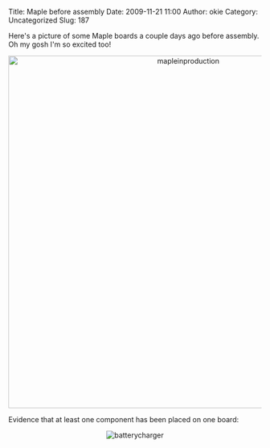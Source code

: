Title: Maple before assembly
Date: 2009-11-21 11:00
Author: okie
Category: Uncategorized
Slug: 187

Here's a picture of some Maple boards a couple days ago before assembly.  Oh my
gosh I'm so excited too!

<center>
<img src="http://blogs.leaflabs.com/wp-content/uploads/mapleinproduction-1024x768.jpg" alt="mapleinproduction" width="700px">
</center>

Evidence that at least one component has been placed on one board:

<center>
<img src="http://blogs.leaflabs.com/wp-content/uploads/batterycharger-300x209.jpg" alt="batterycharger">
</center>


